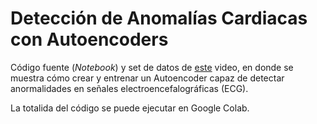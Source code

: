 # Detección de Anomalías Cardiacas con Autoencoders

Código fuente (*Notebook*) y set de datos de [este](https://youtu.be/vgDri9ImNlA) video, en donde se muestra cómo crear y entrenar un Autoencoder capaz de detectar anormalidades en señales electroencefalográficas (ECG).

La totalida del código se puede ejecutar en Google Colab.